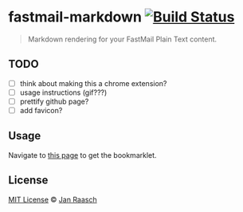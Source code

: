 # fastmail-markdown [![Build Status][travis-image]][travis-url]

> Markdown rendering for your FastMail Plain Text content.

## TODO

- [ ] think about making this a chrome extension?
- [ ] usage instructions (gif???)
- [ ] prettify github page?
- [ ] add favicon?

## Usage

Navigate to <a href="http://www.janraasch.com/fastmail-markdown">this page</a> to get the bookmarklet.

## License

[MIT License](http://en.wikipedia.org/wiki/MIT_License) © [Jan Raasch](https://www.janraasch.com)

[travis-image]: https://travis-ci.org/janraasch/fastmail-markdown.svg?branch=gh-pages
[travis-url]: https://travis-ci.org/janraasch/fastmail-markdown
